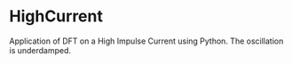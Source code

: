 # HighCurrent
Application of DFT on a High Impulse Current using Python. The oscillation is underdamped.
